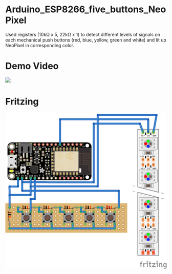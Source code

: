 # Arduino_ESP8266_five_buttons_NeoPixel

Used registers (10kΩ x 5, 22kΩ x 1) to detect different levels of signals on each mechanical push buttons (red, blue, yellow, green and white) and lit up NeoPixel in corresponding color.

# Demo Video
<a href="https://www.youtube.com/watch?v=tV6AMbOD35Q"><img src="https://i9.ytimg.com/vi/tV6AMbOD35Q/mq1.jpg?sqp=CPyS7uUF&rs=AOn4CLCUgWLIfCuREEi0hrFFiD_VXu7Tlw"/></a>

# Fritzing
<img src="https://raw.githubusercontent.com/takafreak/Arduino_ESP8266_five_buttons_NeoPixel/master/Arduino_ESP8266_five_buttons_NeoPixel.png"/>
